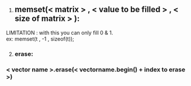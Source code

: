 1) ## memset(< matrix > , < value to be filled > , < size of matrix > ):
LIMITATION : with this you can only fill 0 & 1.<br/>
ex: memset(t , -1 , sizeof(t));

2) ### erase:
### < vector name >.erase(< vectorname.begin() + index to erase >)

